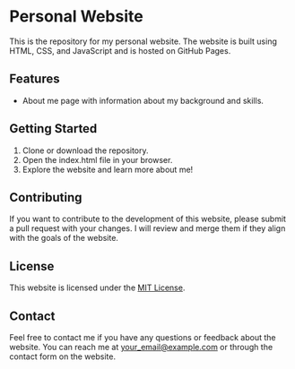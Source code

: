 # Personal Website

This is the repository for my personal website. The website is built using HTML, CSS, and JavaScript and is hosted on GitHub Pages.

## Features
- About me page with information about my background and skills.



## Getting Started
1. Clone or download the repository.
2. Open the index.html file in your browser.
3. Explore the website and learn more about me!

## Contributing
If you want to contribute to the development of this website, please submit a pull request with your changes. I will review and merge them if they align with the goals of the website.

## License
This website is licensed under the [MIT License](https://opensource.org/licenses/MIT).

## Contact
Feel free to contact me if you have any questions or feedback about the website. You can reach me at [your_email@example.com](mailto:suhel.khan@mail.com) or through the contact form on the website.
